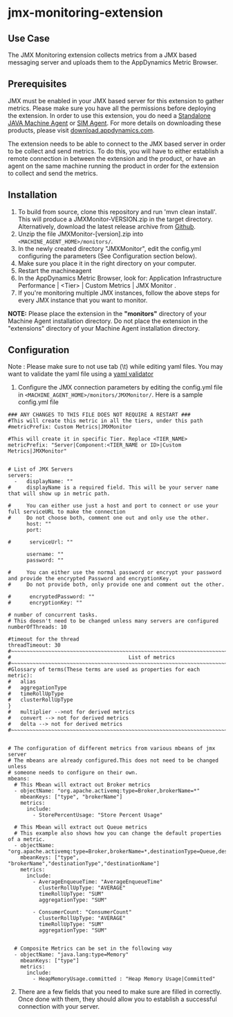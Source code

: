 # jmx-monitoring-extension

## Use Case

The JMX Monitoring extension collects metrics from a JMX based messaging server and uploads them to the AppDynamics Metric Browser. 

## Prerequisites 

JMX must be enabled in your JMX based server for this extension to gather metrics. Please make sure you have all the permissions before deploying the extension.
In order to use this extension, you do need a [Standalone JAVA Machine Agent](https://docs.appdynamics.com/display/PRO44/Java+Agent) or [SIM Agent](https://docs.appdynamics.com/display/PRO44/Server+Visibility). 
For more details on downloading these products, please  visit [download.appdynamics.com](https://download.appdynamics.com/).

The extension needs to be able to connect to the JMX based server in order to be collect and send metrics. To do this, you will have to either establish a remote connection in between the extension and the product, or have an agent on the same machine running the product in order for the extension to collect and send the metrics.

## Installation

1. To build from source, clone this repository and run 'mvn clean install'. This will produce a JMXMonitor-VERSION.zip in the target directory. 
Alternatively, download the latest release archive from [Github](https://github.com/Appdynamics/jmx-monitoring-extension/releases).
2. Unzip the file JMXMonitor-[version].zip into `<MACHINE_AGENT_HOME>/monitors/`.
3. In the newly created directory "JMXMonitor", edit the config.yml configuring the parameters (See Configuration section below).
4. Make sure you place it in the right directory on your computer. 
5. Restart the machineagent
6. In the AppDynamics Metric Browser, look for: Application Infrastructure Performance  | \<Tier\> | Custom Metrics | JMX Monitor  .
7. If you're monitoring multiple JMX instances, follow the above steps for every JMX instance that you want to monitor.

**NOTE:** Please place the extension in the **"monitors"** directory of your Machine Agent installation directory. Do not place the extension in the "extensions" directory of your Machine Agent installation directory.

## Configuration

Note : Please make sure to not use tab (\t) while editing yaml files. You may want to validate the yaml file using a [yaml validator](http://yamllint.com/)

1. Configure the JMX connection parameters by editing the config.yml file in `<MACHINE_AGENT_HOME>/monitors/JMXMonitor/`. 
Here is a sample config.yml file

```
### ANY CHANGES TO THIS FILE DOES NOT REQUIRE A RESTART ###
#This will create this metric in all the tiers, under this path
#metricPrefix: Custom Metrics|JMXMonitor

#This will create it in specific Tier. Replace <TIER_NAME>
metricPrefix: "Server|Component:<TIER_NAME or ID>|Custom Metrics|JMXMonitor"


# List of JMX Servers
servers:
  -   displayName: ""
#     displayName is a required field. This will be your server name that will show up in metric path.

#     You can either use just a host and port to connect or use your full serviceURL to make the connection
#     Do not choose both, comment one out and only use the other.
      host: ""
      port:

#      serviceUrl: ""

      username: ""
      password: ""

#     You can either use the normal password or encrypt your password and provide the encrypted Password and encryptionKey.
#     Do not provide both, only provide one and comment out the other.

#      encryptedPassword: ""
#      encryptionKey: ""

# number of concurrent tasks.
# This doesn't need to be changed unless many servers are configured
numberOfThreads: 10

#timeout for the thread
threadTimeout: 30
#~~~~~~~~~~~~~~~~~~~~~~~~~~~~~~~~~~~~~~~~~~~~~~~~~~~~~~~~~~~~~~~~~~~~~~~~~~~~~~~~~~~~~~~~~~~~~~~~~~~~~~~~~~~~~~~~~~~~~~~
#                                      List of metrics
#~~~~~~~~~~~~~~~~~~~~~~~~~~~~~~~~~~~~~~~~~~~~~~~~~~~~~~~~~~~~~~~~~~~~~~~~~~~~~~~~~~~~~~~~~~~~~~~~~~~~~~~~~~~~~~~~~~~~~~~
#Glossary of terms(These terms are used as properties for each metric):
#   alias
#   aggregationType
#   timeRollUpType
#   clusterRollUpType                                                                                                                                                                                                                                                                                                                                                                                                                                                                            }
#   multiplier -->not for derived metrics
#   convert --> not for derived metrics
#   delta --> not for derived metrics
#~~~~~~~~~~~~~~~~~~~~~~~~~~~~~~~~~~~~~~~~~~~~~~~~~~~~~~~~~~~~~~~~~~~~~~~~~~~~~~~~~~~~~~~~~~~~~~~~~~~~~~~~~~~~~~~~~~~~~~~


# The configuration of different metrics from various mbeans of jmx server
# The mbeans are already configured.This does not need to be changed unless
# someone needs to configure on their own.
mbeans:
  # This Mbean will extract out Broker metrics
  - objectName: "org.apache.activemq:type=Broker,brokerName=*"
    mbeanKeys: ["type", "brokerName"]
    metrics:
      include:
        - StorePercentUsage: "Store Percent Usage"

  # This Mbean will extract out Queue metrics
  # This example also shows how you can change the default properties of a metric.
  - objectName: "org.apache.activemq:type=Broker,brokerName=*,destinationType=Queue,destinationName=*"
    mbeanKeys: ["type", "brokerName","destinationType","destinationName"]
    metrics:
      include:
        - AverageEnqueueTime: "AverageEnqueueTime"
          clusterRollUpType: "AVERAGE"
          timeRollUpType: "SUM"
          aggregationType: "SUM"

        - ConsumerCount: "ConsumerCount"
          clusterRollUpType: "AVERAGE"
          timeRollUpType: "SUM"
          aggregationType: "SUM"


  # Composite Metrics can be set in the following way
  - objectName: "java.lang:type=Memory"
    mbeanKeys: ["type"]
    metrics:
      include:
        - HeapMemoryUsage.committed : "Heap Memory Usage|Committed"

```
2. There are a few fields that you need to make sure are filled in correctly. 
Once done with them, they should allow you to establish a successful connection
 with your server.


